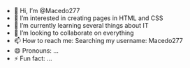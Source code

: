 - 👋 Hi, I’m @Macedo277
- 👀 I’m interested in creating pages in HTML and CSS
- 🌱 I’m currently learning several things about IT
- 💞️ I’m looking to collaborate on everything
- 📫 How to reach me: Searching my username: Macedo277
- 😄 Pronouns: ...
- ⚡ Fun fact: ...

<!---
Macedo277/Macedo277 is a ✨ special ✨ repository because its `README.md` (this file) appears on your GitHub profile.
You can click the Preview link to take a look at your changes.
--->
